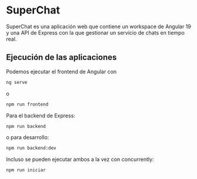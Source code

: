 # SuperChat

SuperChat es una aplicación web que contiene un workspace de Angular 19 y una API de Express con la que gestionar un servicio de chats en tiempo real.

## Ejecución de las aplicaciones

Podemos ejecutar el frontend de Angular con

```bash
ng serve
```

o

```bash
npm run frontend
```

Para el backend de Express:

```bash
npm run backend
```

o para desarrollo:

```bash
npm run backend:dev
```

Incluso se pueden ejecutar ambos a la vez con concurrently:

```bash
npm run iniciar
```